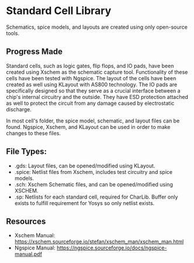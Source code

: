 # Standard Cell Library
Schematics, spice models, and layouts are created using only open-source tools. 

## Progress Made
Standard cells, such as logic gates, flip flops, and IO pads, have been created using Xschem as the schematic capture tool. Functionality of these cells have been tested with Ngspice. The layout of the cells have been created as well using KLayout with AS800 technology. The IO pads are specifically designed so that they serve as a crucial interface between a chip's internal circuitry and the outside. They have ESD protection attached as well to protect the circuit from any damage caused by electrostatic discharge. 

In most cell's folder, the spice model, schematic, and layout files can be found. Ngspice, Xschem, and KLayout can be used in order to make changes to these files. 

## File Types:
- .gds: Layout files, can be opened/modified using KLayout.
- .spice: Netlist files from Xschem, includes test circuitry and spice models. 
- .sch: Xschem Schematic files, and can be opened/modified using XSCHEM.
- .sp: Netlists for each standard cell, required for CharLib. Buffer only exists to fulfill requirement for Yosys so only netlist exists.

## Resources
- Xschem Manual: https://xschem.sourceforge.io/stefan/xschem_man/xschem_man.html
- Ngspice Manual: https://ngspice.sourceforge.io/docs/ngspice-manual.pdf
